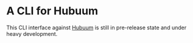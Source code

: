 # A CLI for Hubuum

This CLI interface against [Hubuum](https://github.com/hubuum/hubuum) is still in pre-release state and under heavy development.
